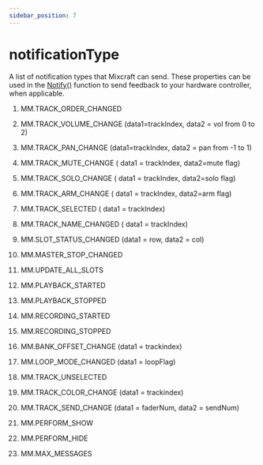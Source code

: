 ```yaml
---
sidebar_position: 7
---
```


# notificationType

A list of notification types that Mixcraft can send. These properties can be used in the [Notify()](./functions-called-by-mixcraft.md/#notifynotificationtype-data1-data2) function to send feedback to your hardware controller, when applicable.

1. MM.TRACK_ORDER_CHANGED
2. MM.TRACK_VOLUME_CHANGE  (data1=trackIndex, data2 = vol from 0 to 2)
3. MM.TRACK_PAN_CHANGE  (data1=trackIndex, data2 = pan from -1 to 1)
4. MM.TRACK_MUTE_CHANGE ( data1 = trackIndex, data2=mute flag)
5. MM.TRACK_SOLO_CHANGE  ( data1 = trackIndex, data2=solo flag)
6. MM.TRACK_ARM_CHANGE   ( data1 = trackIndex, data2=arm flag)
7. MM.TRACK_SELECTED  ( data1 = trackIndex)
8. MM.TRACK_NAME_CHANGED ( data1 = trackIndex) 

9. MM.SLOT_STATUS_CHANGED (data1 = row, data2 = col)
10. MM.MASTER_STOP_CHANGED 
11. MM.UPDATE_ALL_SLOTS

12. MM.PLAYBACK_STARTED
13. MM.PLAYBACK_STOPPED
14. MM.RECORDING_STARTED
15. MM.RECORDING_STOPPED

16. MM.BANK_OFFSET_CHANGE (data1 = trackindex)
17. MM.LOOP_MODE_CHANGED (data1 = loopFlag)
18. MM.TRACK_UNSELECTED
19. MM.TRACK_COLOR_CHANGE (data1 = trackindex)
20. MM.TRACK_SEND_CHANGE (data1 = faderNum, data2 = sendNum)

21. MM.PERFORM_SHOW
22. MM.PERFORM_HIDE

23. MM.MAX_MESSAGES



